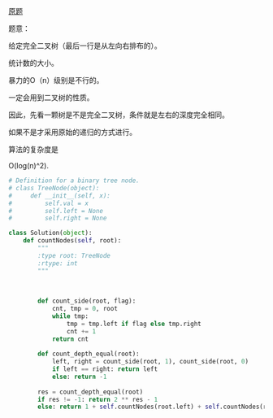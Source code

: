 [原题](https://leetcode.com/problems/count-complete-tree-nodes/)


题意：

给定完全二叉树（最后一行是从左向右排布的）。

统计数的大小。

暴力的O（n）级别是不行的。

一定会用到二叉树的性质。


因此，先看一颗树是不是完全二叉树，条件就是左右的深度完全相同。


如果不是才采用原始的递归的方式进行。

算法的复杂度是

O(log(n)^2).


```Python
# Definition for a binary tree node.
# class TreeNode(object):
#     def __init__(self, x):
#         self.val = x
#         self.left = None
#         self.right = None

class Solution(object):
    def countNodes(self, root):
        """
        :type root: TreeNode
        :rtype: int
        """
        
       
        
        def count_side(root, flag):
            cnt, tmp = 0, root
            while tmp:
                tmp = tmp.left if flag else tmp.right
                cnt += 1
            return cnt
        
        def count_depth_equal(root):
            left, right = count_side(root, 1), count_side(root, 0)
            if left == right: return left
            else: return -1
        
        res = count_depth_equal(root)
        if res != -1: return 2 ** res - 1
        else: return 1 + self.countNodes(root.left) + self.countNodes(root.right)
        
        
        
        
```